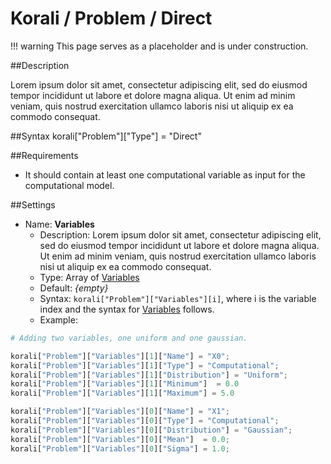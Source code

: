 # Korali / Problem / Direct

!!! warning
    This page serves as a placeholder and is under construction.

##Description

Lorem ipsum dolor sit amet, consectetur adipiscing elit, sed do eiusmod tempor incididunt ut labore et dolore magna aliqua. Ut enim ad minim veniam, quis nostrud exercitation ullamco laboris nisi ut aliquip ex ea commodo consequat.

##Syntax
       korali["Problem"]["Type"] = "Direct"

##Requirements

+ It should contain at least one computational variable as input for the computational model.

##Settings

+ Name: **Variables**
     - Description: Lorem ipsum dolor sit amet, consectetur adipiscing elit, sed do eiusmod tempor incididunt ut labore et dolore magna aliqua. Ut enim ad minim veniam, quis nostrud exercitation ullamco laboris nisi ut aliquip ex ea commodo consequat.
     - Type: Array of [Variables](../variables/uniform.md)
	 - Default: *{empty}*
	 - Syntax: `korali["Problem"]["Variables"][i]`, where i is the variable index and the syntax for [Variables](../variables/uniform.md) follows.
	 - Example:

```python
# Adding two variables, one uniform and one gaussian.

korali["Problem"]["Variables"][1]["Name"] = "X0";
korali["Problem"]["Variables"][1]["Type"] = "Computational";
korali["Problem"]["Variables"][1]["Distribution"] = "Uniform";
korali["Problem"]["Variables"][1]["Minimum"]  = 0.0
korali["Problem"]["Variables"][1]["Maximum"] = 5.0

korali["Problem"]["Variables"][0]["Name"] = "X1";
korali["Problem"]["Variables"][0]["Type"] = "Computational";
korali["Problem"]["Variables"][0]["Distribution"] = "Gaussian";
korali["Problem"]["Variables"][0]["Mean"]  = 0.0;
korali["Problem"]["Variables"][0]["Sigma"] = 1.0;
```
